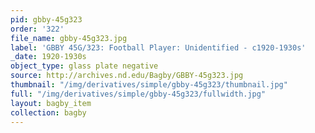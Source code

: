 ```yaml
---
pid: gbby-45g323
order: '322'
file_name: gbby-45g323.jpg
label: 'GBBY 45G/323: Football Player: Unidentified - c1920-1930s'
_date: 1920-1930s
object_type: glass plate negative
source: http://archives.nd.edu/Bagby/GBBY-45g323.jpg
thumbnail: "/img/derivatives/simple/gbby-45g323/thumbnail.jpg"
full: "/img/derivatives/simple/gbby-45g323/fullwidth.jpg"
layout: bagby_item
collection: bagby
---
```

